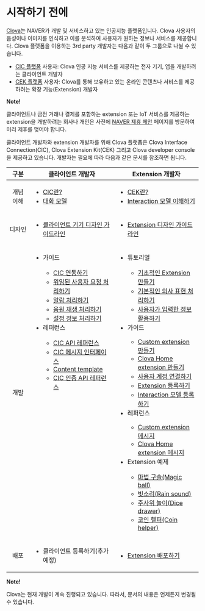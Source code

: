 # 시작하기 전에

<a target="_blank" href="http://clova.ai">Clova</a>는 NAVER가 개발 및 서비스하고 있는 인공지능 플랫폼입니다. Clova 사용자의 음성이나 이미지를 인식하고 이를 분석하여 사용자가 원하는 정보나 서비스를 제공합니다. Clova 플랫폼을 이용하는 3rd party 개발자는 다음과 같이 두 그룹으로 나뉠 수 있습니다.

* [CIC 플랫폼](/CIC/CIC_Overview.md#WhatisCIC) 사용자: Clova 인공 지능 서비스를 제공하는 전자 기기, 앱을 개발하려는 클라이언트 개발자
* [CEK 플랫폼](/CEK/CEK_Overview.md#WhatisCEK) 사용자: Clova를 통해 보유하고 있는 온라인 콘텐츠나 서비스를 제공하려는 확장 기능(Extension) 개발자

<div class="note">
  <p><strong>Note!</strong></p>
  <p>클라이언트나 금전 거래나 결제를 포함하는 extension 또는 IoT 서비스를 제공하는 extension을 개발하려는 회사나 개인은 사전에 <a target="_blank" href="https://www.navercorp.com/ko/company/proposalRegister.nhn">NAVER 제휴 제안</a> 페이지를 방문하여 미리 제휴를 맺어야 합니다.</p>
</div>

클라이언트 개발자와 extension 개발자를 위해 Clova 플랫폼은 Clova Interface Connection(CIC), Clova Extension Kit(CEK) 그리고 Clova developer console을 제공하고 있습니다. 개발자는 필요에 따라 다음과 같은 문서를 참조하면 됩니다.

<table>
  <thead>
    <tr>
      <th width="12%">구분</th>
      <th width="44%">클라이언트 개발자</th>
      <th width="44%">Extension 개발자</th>
    </tr>
  </thead>
  <tbody>
    <tr>
      <td style="text-align: center;">개념 이해</td>
      <td>
        <ul>
          <li><a href="/CIC/CIC_Overview.md#WhatisCIC">CIC란?</a></li>
          <li><a href="/CIC/CIC_Overview.md#DialogModel">대화 모델</a></li>
        </ul>
      </td>
      <td>
        <ul>
          <li><a href="/CEK/CEK_Overview.md#WhatisCEK">CEK란?</a></li>
          <li><a href="/Design/Design_Guideline_For_Extension.md#DefineInteractionModel">Interaction 모델 이해하기</a></li>
        </ul>
      </td>
    </tr>
    <tr>
      <td style="text-align: center;">디자인</td>
      <td>
        <ul>
          <li><a href="/Design/Design_Guideline_For_Client_Hardware.md">클라이언트 기기 디자인 가이드라인</a></li>
        </ul>
      </td>
      <td>
        <ul>
          <li><a href="/Design/Design_Guideline_For_Extension.md">Extension 디자인 가이드라인</a></li>
        </ul>
      </td>
    </tr>
    <tr>
      <td style="text-align: center;">개발</td>
      <td style="vertical-align: top;">
        <ul>
          <li>가이드</li>
          <ul>
            <li><a href="/CIC/Guides/Interact_with_CIC.md">CIC 연동하기</a></li>
            <li><a href="/CIC/Guides/Implement_Client_Features.md#HandleDelegation">위임된 사용자 요청 처리하기</a></li>
            <li><a href="/CIC/Guides/Implement_Client_Features.md#HandleAlerts">알람 처리하기</a></li>
            <li><a href="/CIC/Guides/Implement_Client_Features.md#PlayAudioStream">음원 재생 처리하기</a></li>
            <li><a href="/CIC/Guides/Implement_Client_Features.md#HandleSettings">설정 정보 처리하기</a></li>
          </ul>
          <li>레퍼런스</li>
          <ul>
            <li><a href="/CIC/References/CIC_API.md">CIC API 레퍼런스</a></li>
            <li><a href="/CIC/References/CIC_API.md#CICInterface">CIC 메시지 인터페이스</a></li>
            <li><a href="/CIC/References/Content_Templates.md">Content template</a></li>
            <li><a href="/CIC/References/Clova_Auth_API.md">CIC 인증 API 레퍼런스</a></li>
          </ul>
        </ul>
      </td>
      <td>
        <ul>
          <li>튜토리얼</li>
          <ul>
            <li><a href="/CEK/Tutorials/Build_Simple_Extension.md">기초적인 Extension 만들기</a></li>
            <li><a href="/CEK/Tutorials/Handle_Builtin_Intents.md">기본적인 의사 표현 처리하기</a></li>
            <li><a href="/CEK/Tutorials/Use_Builtin_Type_Slots.md">사용자가 입력한 정보 활용하기</a></li>
          </ul>
          <li>가이드</li>
          <ul>
            <li><a href="/CEK/Guides/Build_Custom_Extension.md">Custom extension 만들기</a></li>
            <li><a href="/CEK/Guides/Build_Clova_Home_Extension.md">Clova Home extension 만들기</a></li>
            <li><a href="/CEK/Guides/Link_User_Account.md">사용자 계정 연결하기</a></li>
            <li><a href="/DevConsole/Guides/CEK/Register_Extension.md">Extension 등록하기</a></li>
            <li><a href="/DevConsole/Guides/CEK/Register_Interaction_Model.md">Interaction 모델 등록하기</a></li>
          </ul>
          <li>레퍼런스</li>
          <ul>
            <li><a href="/CEK/References/CEK_API.md#CustomExtMessage">Custom extension 메시지</a></li>
            <li><a href="/CEK/References/CEK_API.md#ClovaHomeExtMessage">Clova Home extension 메시지</a></li>
          </ul>
          <li>Extension 예제</li>
          <ul>
            <li><a href="/CEK/Examples/Extension_Examples.md#MagicBall">마법 구슬(Magic ball)</a></li>
            <li><a href="/CEK/Examples/Extension_Examples.md#RainSound">빗소리(Rain sound)</a></li>
            <li><a href="/CEK/Examples/Extension_Examples.md#DiceDrawer">주사위 놀이(Dice drawer)</a></li>
            <li><a href="/CEK/Examples/Extension_Examples.md#CoinHelper">코인 헬퍼(Coin helper)</a></li>
          </ul>
        </ul>
      </td>
    </tr>
    <tr>
      <td style="text-align: center;">배포</td>
      <td>
        <ul>
          <li>클라이언트 등록하기(추가 예정)</li>
        </ul>
      </td>
      <td>
        <ul>
          <li><a href="/DevConsole/Guides/CEK/Deploy_Extension.md">Extension 배포하기</a></li>
        </ul>
      </td>
    </tr>
  </tbody>
</table>

<div class="note">
  <p><strong>Note!</strong></p>
  <p>Clova는 현재 개발이 계속 진행되고 있습니다. 따라서, 문서의 내용은 언제든지 변경될 수 있습니다.</p>
</div>
